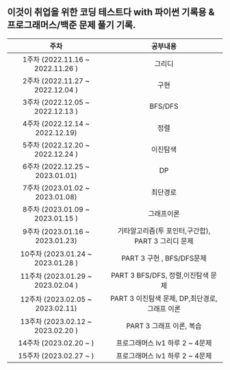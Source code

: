 ## 이것이 취업을 위한 코딩 테스트다 with 파이썬 기록용 & 프로그래머스/백준 문제 풀기 기록.

|               주차                |                      공부내용                      |
| :-------------------------------: | :------------------------------------------------: |
| 1주차 (2022.11.16 ~ 2022.11.26 )  |                       그리디                       |
| 2주차 (2022.11.27 ~ 2022.12.04 )  |                        구현                        |
| 3주차 (2022.12.05 ~ 2022.12.13 )  |                      BFS/DFS                       |
|  4주차 (2022.12.14 ~ 2022.12.19)  |                        정렬                        |
| 5주차 (2022.12.20 ~ 2022.12.24 )  |                      이진탐색                      |
|  6주차 (2022.12.25 ~ 2023.01.01)  |                         DP                         |
|  7주차 (2023.01.02 ~ 2023.01.08)  |                      최단경로                      |
| 8주차 (2023.01.09 ~ 2023.01.15 )  |                     그래프이론                     |
|  9주차 (2023.01.16 ~ 2023.01.23)  | 기타알고리즘(투 포인터,구간합), PART 3 그리디 문제 |
| 10주차 (2023.01.24 ~ 2023.01.28 ) |             PART 3 구현 , BFS/DFS문제              |
| 11주차 (2023.01.29 ~ 2023.02.04 ) |         PART 3 BFS/DFS, 정렬,이진탐색 문제         |
| 12주차 (2023.02.05 ~ 2023.02.11)  |   PART 3 이진탐색 문제, DP,최단경로,그래프 이론    |
| 13주차 (2023.02.12 ~ 2023.02.20 ) |              PART 3 그래프 이론, 복습              |
|      14주차 (2023.02.20 ~ )       |                 프로그래머스 lv1 하루 2 ~ 4문제                  |
|      15주차 (2023.02.27 ~ )       |                 프로그래머스 lv1 하루 2 ~ 4문제                  |

